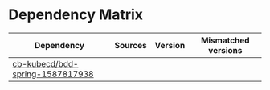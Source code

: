 # Dependency Matrix

Dependency | Sources | Version | Mismatched versions
---------- | ------- | ------- | -------------------
[cb-kubecd/bdd-spring-1587817938](https://github.com/cb-kubecd/bdd-spring-1587817938.git) |  | []() | 
